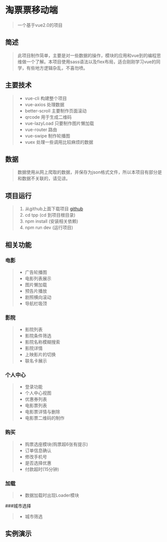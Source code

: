 # 淘票票移动端

> 一个基于vue2.0的项目

## 简述

> 此项目制作简单，主要是对一些数据的操作，模块的应用和vue到的编程思维做一个了解。本项目使用sass语法以及flex布局，适合刚刚学习vue的同学，有些地方逻辑杂乱，不喜勿喷。

## 主要技术

> - vue-cli	                 构建整个项目
> - vue-axios                  处理数据
> - better-scroll               主要制作页面滚动
> - qrcode                       用于生成二维码
> - vue-lazyLoad             只要制作图片懒加载
> - vue-router                  路由
> - vue-swipe                  制作轮播图
> - vuex                           处理一些调用比较麻烦的数据

## 数据

> 数据使用从网上爬取的数据，并保存为json格式文件，所以本项目有部分是和数据不关联的，请见谅。

## 项目运行

> 1. 从github上面下载项目	[github](https://github.com/)
> 2. cd tpp   (cd 到项目根目录)
> 3. npm install   (安装相关依赖)
> 4. npm run dev   (运行项目)

## 相关功能

### 电影

> - 广告轮播图
> - 电影列表展示
> - 图片懒加载
> - 预告片播放
> - 剧照横向滚动
> - 导航栏吸顶

### 影院

> - 影院列表
> - 影院条件筛选
> - 影院名称模糊搜索
> - 影院详情
> - 上映影片的切换
> - 联名卡展示

### 个人中心

> - 登录功能
> - 个人中心视图
> - 优惠券列表
> - 电影票列表
> - 电影票详情与删除
> - 电影票二维码的制作

### 购买

> - 购票选座模块(购票超6张有提示)
> - 订单信息确认
> - 修改手机号
> - 是否选择优惠
> - 付款超时(15分钟)

### 加载

> - 数据加载时出现Loader模块

###城市选择

> - 城市筛选

## 实例演示

